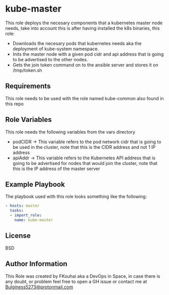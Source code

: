 kube-master
=========

This role deploys the necesary components that a kubernetes master node needs, take into account this is after having installed the k8s binaries, this role:
 - Downloads the necesary pods that kubernetes needs aka the deployment of kube-system namespace.
 - Inits the master node with a given pod cidr and api address that is going to be advertised to the other nodes.
 - Gets the join token command on to the ansible server and stores it on /tmp/token.sh

Requirements
------------

This role needs to be used with the role named kube-common also found in this repo

Role Variables
--------------

This role needs the following variables from the vars directory

- podCIDR -> This variable refers to the pod network cidr that is going to be used in the cluster, note that this is the CIDR address and not 1 IP address
- apiAddr -> This variable refers to the Kubernetes API address that is going to be advertised for nodes that would join the cluster, note that this is the IP address of the master server



Example Playbook
----------------

The playbook used with this role looks something like the following:

```yaml
- hosts: master
  tasks:
  - import_role:
    name: kube-master
```
License
-------

BSD

Author Information
------------------

This Role was created by FKouhai aka a DevOps in Space, in case there is any doubt, or problem feel free to open a GH issue or contact me at Bulginess5273@protonmail.com
